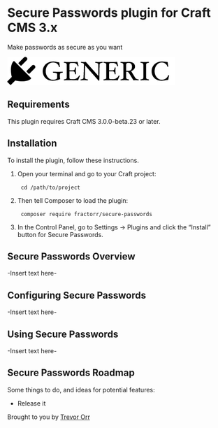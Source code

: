 # Secure Passwords plugin for Craft CMS 3.x

Make passwords as secure as you want

![Screenshot](resources/img/plugin-logo.png)

## Requirements

This plugin requires Craft CMS 3.0.0-beta.23 or later.

## Installation

To install the plugin, follow these instructions.

1. Open your terminal and go to your Craft project:

        cd /path/to/project

2. Then tell Composer to load the plugin:

        composer require fractorr/secure-passwords

3. In the Control Panel, go to Settings → Plugins and click the “Install” button for Secure Passwords.

## Secure Passwords Overview

-Insert text here-

## Configuring Secure Passwords

-Insert text here-

## Using Secure Passwords

-Insert text here-

## Secure Passwords Roadmap

Some things to do, and ideas for potential features:

* Release it

Brought to you by [Trevor Orr](http://www.fractorr.net)
